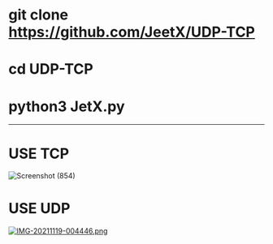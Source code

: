 # git clone https://github.com/JeetX/UDP-TCP

# cd UDP-TCP

# python3 JetX.py

--------------------------------------------------------------------------------------------------------------------

# USE TCP
![Screenshot (854)](https://user-images.githubusercontent.com/94552389/142465370-d7f063c7-9fab-4580-bbe3-41aa985dd2e6.png)

# USE UDP
[![IMG-20211119-004446.png](https://i.postimg.cc/8CWgJt3c/IMG-20211119-004446.png)](https://postimg.cc/zLJc4SqY)
